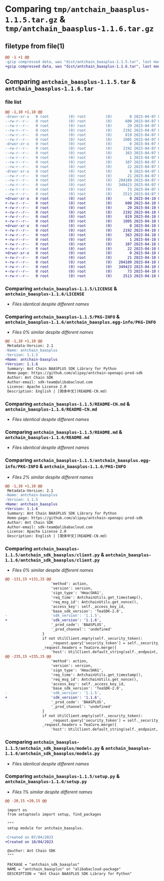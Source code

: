 # Comparing `tmp/antchain_baasplus-1.1.5.tar.gz` & `tmp/antchain_baasplus-1.1.6.tar.gz`

## filetype from file(1)

```diff
@@ -1 +1 @@
-gzip compressed data, was "dist/antchain_baasplus-1.1.5.tar", last modified: Fri Apr  7 08:55:33 2023, max compression
+gzip compressed data, was "dist/antchain_baasplus-1.1.6.tar", last modified: Mon Apr 10 07:03:32 2023, max compression
```

## Comparing `antchain_baasplus-1.1.5.tar` & `antchain_baasplus-1.1.6.tar`

### file list

```diff
@@ -1,18 +1,18 @@
-drwxr-xr-x   0 root         (0) root         (0)        0 2023-04-07 08:55:33.000000 antchain_baasplus-1.1.5/
--rw-r--r--   0 root         (0) root         (0)      600 2023-04-07 08:55:32.000000 antchain_baasplus-1.1.5/LICENSE
--rw-r--r--   0 root         (0) root         (0)       29 2023-04-07 08:55:32.000000 antchain_baasplus-1.1.5/MANIFEST.in
--rw-r--r--   0 root         (0) root         (0)     2192 2023-04-07 08:55:33.000000 antchain_baasplus-1.1.5/PKG-INFO
--rw-r--r--   0 root         (0) root         (0)      819 2023-04-07 08:55:32.000000 antchain_baasplus-1.1.5/README-CN.md
--rw-r--r--   0 root         (0) root         (0)     1005 2023-04-07 08:55:32.000000 antchain_baasplus-1.1.5/README.md
-drwxr-xr-x   0 root         (0) root         (0)        0 2023-04-07 08:55:33.000000 antchain_baasplus-1.1.5/antchain_baasplus.egg-info/
--rw-r--r--   0 root         (0) root         (0)     2192 2023-04-07 08:55:32.000000 antchain_baasplus-1.1.5/antchain_baasplus.egg-info/PKG-INFO
--rw-r--r--   0 root         (0) root         (0)      363 2023-04-07 08:55:32.000000 antchain_baasplus-1.1.5/antchain_baasplus.egg-info/SOURCES.txt
--rw-r--r--   0 root         (0) root         (0)        1 2023-04-07 08:55:32.000000 antchain_baasplus-1.1.5/antchain_baasplus.egg-info/dependency_links.txt
--rw-r--r--   0 root         (0) root         (0)      107 2023-04-07 08:55:32.000000 antchain_baasplus-1.1.5/antchain_baasplus.egg-info/requires.txt
--rw-r--r--   0 root         (0) root         (0)       22 2023-04-07 08:55:32.000000 antchain_baasplus-1.1.5/antchain_baasplus.egg-info/top_level.txt
-drwxr-xr-x   0 root         (0) root         (0)        0 2023-04-07 08:55:33.000000 antchain_baasplus-1.1.5/antchain_sdk_baasplus/
--rw-r--r--   0 root         (0) root         (0)       21 2023-04-07 08:55:32.000000 antchain_baasplus-1.1.5/antchain_sdk_baasplus/__init__.py
--rw-r--r--   0 root         (0) root         (0)   204189 2023-04-07 08:55:32.000000 antchain_baasplus-1.1.5/antchain_sdk_baasplus/client.py
--rw-r--r--   0 root         (0) root         (0)   349423 2023-04-07 08:55:32.000000 antchain_baasplus-1.1.5/antchain_sdk_baasplus/models.py
--rw-r--r--   0 root         (0) root         (0)       73 2023-04-07 08:55:33.000000 antchain_baasplus-1.1.5/setup.cfg
--rw-r--r--   0 root         (0) root         (0)     2513 2023-04-07 08:55:32.000000 antchain_baasplus-1.1.5/setup.py
+drwxr-xr-x   0 root         (0) root         (0)        0 2023-04-10 07:03:32.000000 antchain_baasplus-1.1.6/
+-rw-r--r--   0 root         (0) root         (0)      600 2023-04-10 07:03:31.000000 antchain_baasplus-1.1.6/LICENSE
+-rw-r--r--   0 root         (0) root         (0)       29 2023-04-10 07:03:31.000000 antchain_baasplus-1.1.6/MANIFEST.in
+-rw-r--r--   0 root         (0) root         (0)     2192 2023-04-10 07:03:32.000000 antchain_baasplus-1.1.6/PKG-INFO
+-rw-r--r--   0 root         (0) root         (0)      819 2023-04-10 07:03:31.000000 antchain_baasplus-1.1.6/README-CN.md
+-rw-r--r--   0 root         (0) root         (0)     1005 2023-04-10 07:03:31.000000 antchain_baasplus-1.1.6/README.md
+drwxr-xr-x   0 root         (0) root         (0)        0 2023-04-10 07:03:32.000000 antchain_baasplus-1.1.6/antchain_baasplus.egg-info/
+-rw-r--r--   0 root         (0) root         (0)     2192 2023-04-10 07:03:31.000000 antchain_baasplus-1.1.6/antchain_baasplus.egg-info/PKG-INFO
+-rw-r--r--   0 root         (0) root         (0)      363 2023-04-10 07:03:32.000000 antchain_baasplus-1.1.6/antchain_baasplus.egg-info/SOURCES.txt
+-rw-r--r--   0 root         (0) root         (0)        1 2023-04-10 07:03:31.000000 antchain_baasplus-1.1.6/antchain_baasplus.egg-info/dependency_links.txt
+-rw-r--r--   0 root         (0) root         (0)      107 2023-04-10 07:03:31.000000 antchain_baasplus-1.1.6/antchain_baasplus.egg-info/requires.txt
+-rw-r--r--   0 root         (0) root         (0)       22 2023-04-10 07:03:31.000000 antchain_baasplus-1.1.6/antchain_baasplus.egg-info/top_level.txt
+drwxr-xr-x   0 root         (0) root         (0)        0 2023-04-10 07:03:32.000000 antchain_baasplus-1.1.6/antchain_sdk_baasplus/
+-rw-r--r--   0 root         (0) root         (0)       21 2023-04-10 07:03:31.000000 antchain_baasplus-1.1.6/antchain_sdk_baasplus/__init__.py
+-rw-r--r--   0 root         (0) root         (0)   204189 2023-04-10 07:03:31.000000 antchain_baasplus-1.1.6/antchain_sdk_baasplus/client.py
+-rw-r--r--   0 root         (0) root         (0)   349423 2023-04-10 07:03:31.000000 antchain_baasplus-1.1.6/antchain_sdk_baasplus/models.py
+-rw-r--r--   0 root         (0) root         (0)       73 2023-04-10 07:03:32.000000 antchain_baasplus-1.1.6/setup.cfg
+-rw-r--r--   0 root         (0) root         (0)     2513 2023-04-10 07:03:31.000000 antchain_baasplus-1.1.6/setup.py
```

### Comparing `antchain_baasplus-1.1.5/LICENSE` & `antchain_baasplus-1.1.6/LICENSE`

 * *Files identical despite different names*

### Comparing `antchain_baasplus-1.1.5/PKG-INFO` & `antchain_baasplus-1.1.6/antchain_baasplus.egg-info/PKG-INFO`

 * *Files 0% similar despite different names*

```diff
@@ -1,10 +1,10 @@
 Metadata-Version: 2.1
-Name: antchain_baasplus
-Version: 1.1.5
+Name: antchain-baasplus
+Version: 1.1.6
 Summary: Ant Chain BAASPLUS SDK Library for Python
 Home-page: https://github.com/alipay/antchain-openapi-prod-sdk
 Author: Ant Chain SDK
 Author-email: sdk-team@alibabacloud.com
 License: Apache License 2.0
 Description: English | [简体中文](README-CN.md)
```

### Comparing `antchain_baasplus-1.1.5/README-CN.md` & `antchain_baasplus-1.1.6/README-CN.md`

 * *Files identical despite different names*

### Comparing `antchain_baasplus-1.1.5/README.md` & `antchain_baasplus-1.1.6/README.md`

 * *Files identical despite different names*

### Comparing `antchain_baasplus-1.1.5/antchain_baasplus.egg-info/PKG-INFO` & `antchain_baasplus-1.1.6/PKG-INFO`

 * *Files 2% similar despite different names*

```diff
@@ -1,10 +1,10 @@
 Metadata-Version: 2.1
-Name: antchain-baasplus
-Version: 1.1.5
+Name: antchain_baasplus
+Version: 1.1.6
 Summary: Ant Chain BAASPLUS SDK Library for Python
 Home-page: https://github.com/alipay/antchain-openapi-prod-sdk
 Author: Ant Chain SDK
 Author-email: sdk-team@alibabacloud.com
 License: Apache License 2.0
 Description: English | [简体中文](README-CN.md)
```

### Comparing `antchain_baasplus-1.1.5/antchain_sdk_baasplus/client.py` & `antchain_baasplus-1.1.6/antchain_sdk_baasplus/client.py`

 * *Files 0% similar despite different names*

```diff
@@ -131,15 +131,15 @@
                     'method': action,
                     'version': version,
                     'sign_type': 'HmacSHA1',
                     'req_time': AntchainUtils.get_timestamp(),
                     'req_msg_id': AntchainUtils.get_nonce(),
                     'access_key': self._access_key_id,
                     'base_sdk_version': 'TeaSDK-2.0',
-                    'sdk_version': '1.1.5',
+                    'sdk_version': '1.1.6',
                     '_prod_code': 'BAASPLUS',
                     '_prod_channel': 'undefined'
                 }
                 if not UtilClient.empty(self._security_token):
                     _request.query['security_token'] = self._security_token
                 _request.headers = TeaCore.merge({
                     'host': UtilClient.default_string(self._endpoint, 'openapi.antchain.antgroup.com'),
@@ -235,15 +235,15 @@
                     'method': action,
                     'version': version,
                     'sign_type': 'HmacSHA1',
                     'req_time': AntchainUtils.get_timestamp(),
                     'req_msg_id': AntchainUtils.get_nonce(),
                     'access_key': self._access_key_id,
                     'base_sdk_version': 'TeaSDK-2.0',
-                    'sdk_version': '1.1.5',
+                    'sdk_version': '1.1.6',
                     '_prod_code': 'BAASPLUS',
                     '_prod_channel': 'undefined'
                 }
                 if not UtilClient.empty(self._security_token):
                     _request.query['security_token'] = self._security_token
                 _request.headers = TeaCore.merge({
                     'host': UtilClient.default_string(self._endpoint, 'openapi.antchain.antgroup.com'),
```

### Comparing `antchain_baasplus-1.1.5/antchain_sdk_baasplus/models.py` & `antchain_baasplus-1.1.6/antchain_sdk_baasplus/models.py`

 * *Files identical despite different names*

### Comparing `antchain_baasplus-1.1.5/setup.py` & `antchain_baasplus-1.1.6/setup.py`

 * *Files 1% similar despite different names*

```diff
@@ -20,15 +20,15 @@
 
 import os
 from setuptools import setup, find_packages
 
 """
 setup module for antchain_baasplus.
 
-Created on 07/04/2023
+Created on 10/04/2023
 
 @author: Ant Chain SDK
 """
 
 PACKAGE = "antchain_sdk_baasplus"
 NAME = "antchain_baasplus" or "alibabacloud-package"
 DESCRIPTION = "Ant Chain BAASPLUS SDK Library for Python"
```

